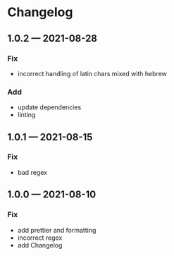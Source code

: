 # Changelog

## 1.0.2 — 2021-08-28

### Fix

- incorrect handling of latin chars mixed with hebrew

### Add

- update dependencies
- linting

## 1.0.1 — 2021-08-15

### Fix

- bad regex

## 1.0.0 — 2021-08-10

### Fix

- add prettier and formatting
- incorrect regex
- add Changelog
